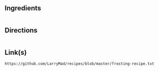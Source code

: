 # 

## Ingredients
```

```


## Directions
```

```


## Link(s)
```
https://github.com/LarryMad/recipes/blob/master/frosting-recipe.txt

```
